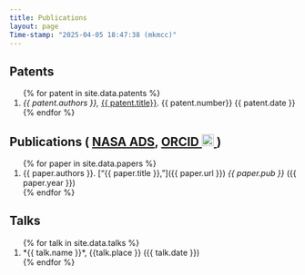 ```yaml
---
title: Publications
layout: page
Time-stamp: "2025-04-05 18:47:38 (mkmcc)"
---
```



Patents
-------

<ol reversed class="publist">
{% for patent in site.data.patents %}
    <li>
    <i>{{ patent.authors }},</i> 
    <a href="{{ patent.url }}" target="_blank">{{ patent.title}}</a>. 
    {{ patent.number}} {{ patent.date }}
    </li>
{% endfor %}
</ol>



<!-- no easy way to do this in markdown, i don't think... -->
<h2>
Publications
(
<a href="https://ui.adsabs.harvard.edu/public-libraries/mwmNbnbJTXqQZahtQBn9BQ" target="_blank">NASA ADS</a>,
<a href="https://orcid.org/0000-0003-4531-7733" target="_blank">
    ORCID
    <img src="https://orcid.org/sites/default/files/images/orcid_16x16.png"
    style="width: 1em; "
    alt="ORCID iD icon"/>
    <!-- https://orcid.org/0000-0003-4531-7733 -->
</a>
)
</h2>

<!-- <a id="cy-effective-orcid-url" -->
<!--     class="underline" -->
<!--     href="https://orcid.org/0000-0003-4531-7733" -->
<!--     target="orcid.widget" -->
<!--     rel="me noopener noreferrer" -->
<!--     style="vertical-align: top"> -->
<!--     <img src="https://orcid.org/sites/default/files/images/orcid_16x16.png" -->
<!--     style="width: 1em; margin-inline-start: 0.5em" -->
<!--     alt="ORCID iD icon"/> -->
<!--     https://orcid.org/0000-0003-4531-7733 -->
<!-- </a> -->

<ol reversed class="publist">
{% for paper in site.data.papers %}
  <li markdown="span">
    {{ paper.authors }}. [“{{ paper.title }},”]({{ paper.url }}) <i>{{ paper.pub }}</i> ({{ paper.year }})
  </li>
{% endfor %}
</ol>



Talks
-----

<ol reversed>
{% for talk in site.data.talks %}
  <li markdown="span">
    *{{ talk.name }}*, {{talk.place }} ({{ talk.date }})
  </li>  
{% endfor %}
</ol>
